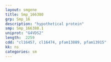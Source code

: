 ```yaml
---
layout: smgene
title: Smp_166380
grp: Smp_16
description: "hypothetical protein"
smp: Smp_166380.1
uniprot: "G4VDS2"
length:  2259
cdd: "cl16457, cl16474, pfam13889, pfam13915"
kk: ns
categories: sm
---
```

